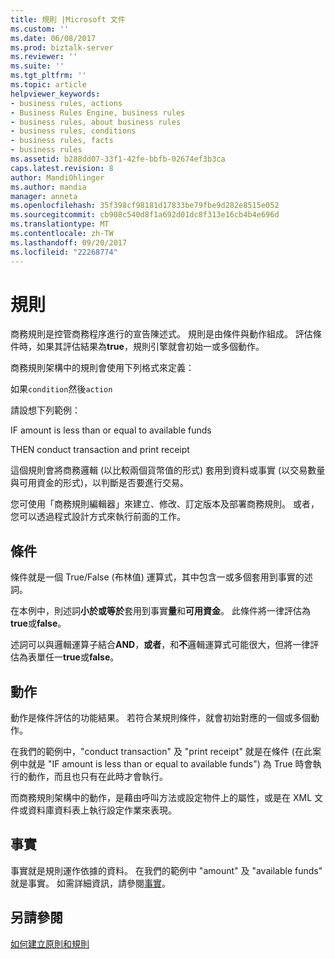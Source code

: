 ```yaml
---
title: 規則 |Microsoft 文件
ms.custom: ''
ms.date: 06/08/2017
ms.prod: biztalk-server
ms.reviewer: ''
ms.suite: ''
ms.tgt_pltfrm: ''
ms.topic: article
helpviewer_keywords:
- business rules, actions
- Business Rules Engine, business rules
- business rules, about business rules
- business rules, conditions
- business rules, facts
- business rules
ms.assetid: b288dd07-33f1-42fe-bbfb-02674ef3b3ca
caps.latest.revision: 8
author: MandiOhlinger
ms.author: mandia
manager: anneta
ms.openlocfilehash: 35f398cf98181d17833be79fbe9d282e8515e052
ms.sourcegitcommit: cb908c540d8f1a692d01dc8f313e16cb4b4e696d
ms.translationtype: MT
ms.contentlocale: zh-TW
ms.lasthandoff: 09/20/2017
ms.locfileid: "22268774"
---
```

# <a name="rules"></a>規則
商務規則是控管商務程序進行的宣告陳述式。 規則是由條件與動作組成。 評估條件時，如果其評估結果為**true**，規則引擎就會初始一或多個動作。  
  
 商務規則架構中的規則會使用下列格式來定義：  
  
 如果`condition`然後`action`  
  
 請設想下列範例：  
  
 IF amount is less than or equal to available funds  
  
 THEN conduct transaction and print receipt  
  
 這個規則會將商務邏輯 (以比較兩個貨幣值的形式) 套用到資料或事實 (以交易數量與可用資金的形式)，以判斷是否要進行交易。  
  
 您可使用「商務規則編輯器」來建立、修改、訂定版本及部署商務規則。 或者，您可以透過程式設計方式來執行前面的工作。  
  
## <a name="conditions"></a>條件  
 條件就是一個 True/False (布林值) 運算式，其中包含一或多個套用到事實的述詞。  
  
 在本例中，則述詞**小於或等於**套用到事實**量**和**可用資金**。 此條件將一律評估為**true**或**false**。  
  
 述詞可以與邏輯運算子結合**AND**，**或者**，和**不**邏輯運算式可能很大，但將一律評估為表單任一**true**或**false**。  
  
## <a name="actions"></a>動作  
 動作是條件評估的功能結果。 若符合某規則條件，就會初始對應的一個或多個動作。  
  
 在我們的範例中，"conduct transaction" 及 "print receipt" 就是在條件 (在此案例中就是 "IF amount is less than or equal to available funds") 為 True 時會執行的動作，而且也只有在此時才會執行。  
  
 而商務規則架構中的動作，是藉由呼叫方法或設定物件上的屬性，或是在 XML 文件或資料庫資料表上執行設定作業來表現。  
  
## <a name="facts"></a>事實  
 事實就是規則運作依據的資料。 在我們的範例中 "amount" 及 "available funds" 就是事實。 如需詳細資訊，請參閱[事實](../core/facts.md)。  
  
## <a name="see-also"></a>另請參閱  
 [如何建立原則和規則](../core/how-to-create-policies-and-rules.md)